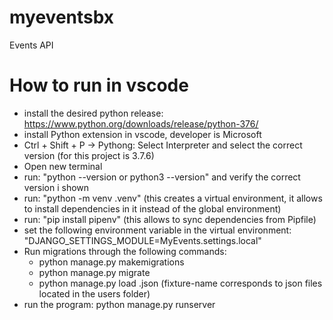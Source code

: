 # myeventsbx
Events API

# How to run in vscode
* install the desired python release: https://www.python.org/downloads/release/python-376/
* install Python extension in vscode, developer is Microsoft
* Ctrl + Shift + P -> Pythong: Select Interpreter and select the correct version (for this project is 3.7.6)
* Open new terminal
* run: "python --version or python3 --version" and verify the correct version i shown
* run: "python -m venv .venv" (this creates a virtual environment, it allows to install dependencies in it instead of the global environment)
* run: "pip install pipenv" (this allows to sync dependencies from Pipfile)
* set the following environment variable in the virtual environment: "DJANGO_SETTINGS_MODULE=MyEvents.settings.local"
* Run migrations through the following commands:
	* python manage.py makemigrations
	* python manage.py migrate
	* python manage.py load <fixture-name>.json (fixture-name corresponds to json files located in the users folder)
* run the program: python manage.py runserver